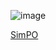 ![image](https://github.com/user-attachments/assets/241903a7-e503-48bf-9677-dd27d8354382)


[SimPO](https://zhuanlan.zhihu.com/p/699908770)
